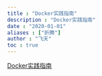 ```yaml
---
title : "Docker实践指南"
description : "Docker实践指南"
date : "2020-01-01"
aliases : ["折腾"]
author : "飞天"
toc : true
---
```




[Docker实践指南](https://yeasy.gitbook.io/docker_practice/)